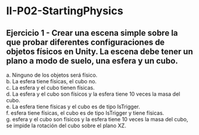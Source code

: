 # II-P02-StartingPhysics

## Ejercicio 1 - Crear una escena simple sobre la que probar diferentes configuraciones de objetos físicos en Unity. La escena debe tener un plano a modo de suelo, una  esfera y un cubo.  

a. Ninguno de los objetos será físico.  
b. La esfera tiene físicas, el cubo no.  
c. La esfera y el cubo tienen físicas.  
d. La esfera y el cubo son físicos y la esfera tiene 10 veces la masa del cubo.  
e. La esfera tiene físicas y el cubo es de tipo IsTrigger.  
f. esfera tiene físicas, el cubo es de tipo IsTrigger y tiene físicas.  
g. esfera y el cubo son físicos y la esfera tiene 10 veces la masa del cubo, se impide la rotación del cubo sobre el plano XZ.  

